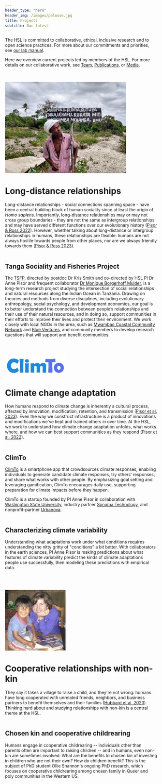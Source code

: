 ```yaml
---
header_type: "hero"
header_img: /images/palouse.jpg
title: Projects
subtitle: Our latest
---
```


The HSL is committed to collaborative, ethical, inclusive research and to open science practices. For more about our commitments and priorities, see [our lab manual](https://docs.google.com/document/d/1gsos2uzViR5ekILkxQvUvaB0fb_3TSRP4-_oD94xA8E/).

Here we overview current projects led by members of the HSL. For more details on our collaborative work, see [Team](/team/), [Publications](/pubs/), or [Media](/media/).
<br />
<br />
<br />
<!--  * This line is needed, but won't appear. Replace '*' with '1' to create a numbered list. -->
<!--  {:toc} -->

<img src="/images/tz_bmu_sign.jpg" alt="Leader with Beach Management Unit sign" width="400"/>

# Long-distance relationships
Long-distance relationships - social connections spanning space - have been a central building block of human sociality since at least the origin of _Homo sapiens_. Importantly, long-distance relationships may or may not cross group boundaries - they are not the same as intergroup relationships and may have served different functions over our evolutionary history ([Pisor & Ross 2022](https://link.springer.com/article/10.1007/s12110-022-09431-1)). However, whether talking about long-distance or intergroup relationships in humans, these relationships are flexible: humans are not always hostile towards people from other places, nor are we always friendly towards them ([Pisor & Ross 2023](https://osf.io/tc7xa/)).
<br />
<br />

## Tanga Sociality and Fisheries Project
The [TSFP](https://labs.wsu.edu/tsfp/), directed by postdoc Dr Kris Smith and co-directed by HSL PI Dr Anne Pisor and frequent collaborator [Dr Monique Borgerhoff Mulder](https://anthropology.ucdavis.edu/people/fzborger), is a long-term research project studying the intersection of social relationships and natural resources along the Indian Ocean in Tanzania. Drawing on theories and methods from diverse disciplines, including evolutionary anthropology, social psychology, and development economics, our goal is to better understand the connection between people’s relationships and their use of their natural resources, and in doing so, support communities in their efforts to improve their lives and protect their environment. We work closely with local NGOs in the area, such as [Mwambao Coastal Community Network](https://mwambao.or.tz/) and [Blue Ventures](https://blueventures.org/), and community members to develop research questions that will support and benefit communities.  

<br />
<br />
<br />
<img src="/images/climto_logo.png" alt="ClimTo logo" width="200"/>

# Climate change adaptation
How humans respond to climate change is inherently a cultural process, affected by innovation, modification, retention, and transmission ([Pisor et al. 2023](https://osf.io/at4wr/)). Even the way we construct infrastructure is a product of innovations and modifications we've kept and trained others in over time. At the HSL, we work to understand how climate change adaptation unfolds, what works where, and how we can best support communities as they respond ([Pisor et al. 2022](https://drive.google.com/file/d/17ybZHzYKK9SyaUuObjfVC5VbWQr9GA0n/)).
<br />
<br />

## ClimTo
[ClimTo](https://climto.org) is a smartphone app that crowdsources climate responses, enabling individuals to generate candidate climate responses, try others’ responses, and share what works with other people. By emphasizing goal setting and leveraging gamification, ClimTo encourages daily use, supporting preparation for climate impacts before they happen.

ClimTo is a startup founded by PI Anne Pisor in collaboration with [Washington State University](https://www.wsu.edu/), industry partner [Sonoma Technology](https://www.sonomatech.com/), and nonprofit-partner [Urbanova](https://www.urbanova.org/).  
<br />

## Characterizing climate variability
Understanding what adaptations work under what conditions requires understanding the nitty gritty of "conditions" a bit better. With collaborators in the earth sciences, PI Anne Pisor is making predictions about what features of climate variability predict the kinds of climate adaptations people use successfully, then modeling these predictions with empirical data.

<br />
<br />
<br />
<img src="/images/godmother_godson.jpg" alt="Godson Hugo and godmother Anne" width="200"/>

# Cooperative relationships with non-kin
They say it takes a village to raise a child, and they're not wrong: humans have long cooperated with unrelated friends, neighbors, and business partners to benefit themselves and their families ([Hubbard et al. 2023](https://osf.io/6wap9/)). Thinking hard about and studying relationships with non-kin is a central theme at the HSL.
<br />
<br />

## Chosen kin and cooperative childrearing
Humans engage in cooperative childrearing -- individuals other than parents often are important to raising children -- and in humans, even non-kin are sometimes involved. What are the benefits to chosen kin of investing in children who are not their own? How do children benefit? This is the subject of PhD student Ollie Shannon's ongoing PhD research, which focuses on cooperative childrearing among chosen family in Queer and poly communities in the Western US.
